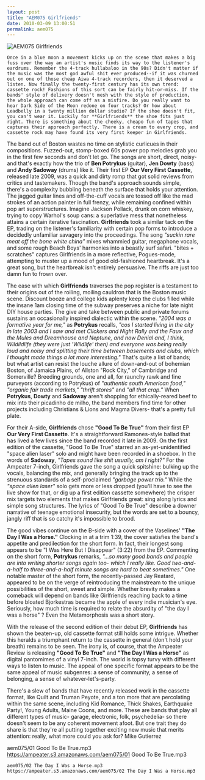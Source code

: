 ```yaml
---
layout: post
title: "AEM075 Girlfriends"
date: 2010-03-09 13:00:51
permalink: aem075
---
```

![AEM075 Girlfriends](https://ampeater.s3.amazonaws.com/aem075/Girlfriends.jpg)

    Once in a blue moon a movement kicks up on the scene that makes a big fuss over the way an artist's music finds its way to the listener's eardrums. Remember the 4-track hullabaloo in the 90s? Didn't matter if the music was the most god awful shit ever produced--if it was churned out on one of those cheap Aiwa 4-track recorders, then it deserved a listen. Now finally the twenty-first century has its own trend: cassette rock! Fashions of this sort can be fairly hit-or-miss. If the bands' style of delivery doesn't mesh with the style of production, the whole approach can come off as a misfire. Do you really want to hear Dark Side of the Moon redone on four tracks? Or how about Leadbelly in a twenty million dollar studio? If the shoe doesn't fit, you can't wear it. Luckily for **Girlfriends** the shoe fits just right. There is something about the cheeky, cheapo fun of tapes that captures their approach perfectly. There is a cream to every crop, and cassette rock may have found its very first keeper in Girlfriends.

The band out of Boston wastes no time on stylistic curlicues in their compositions. Fuzzed-out, stomp-boxed 60s power pop melodies grab you in the first few seconds and don't let go. The songs are short, direct, noisy- and that's exactly how the trio of **Ben Potrykus** (guitar), **Jen Dowty** (bass) and **Andy Sadoway** (drums) like it. Their first EP **Our Very First Cassette**, released late 2009, was a quick and dirty romp that got solid reviews from critics and tastemakers. Though the band's approach sounds simple, there's a complexity bubbling beneath the surface that holds your attention. The jagged guitar lines and off-the-cuff vocals are tossed off like the mad strokes of an action painter in full frenzy, while remaining confined within pop art superstructures. Imagine Jackson Pollack, drunk on corn whiskey, trying to copy Warhol's soup cans: a superlative mess that nonetheless attains a certain iterative fascination. **Girlfriends** took a similar tack on the EP, trading on the listener's familiarity with certain pop forms to introduce a decidedly unfamiliar savagery into the proceedings. The song _"suckin rare meat off the bone white china"_ mixes whammied guitar, megaphone vocals, and some rough Beach Boys' harmonies into a beastly surf safari. "bites + scratches" captures Girlfriends in a more reflective, Pogues-mode, attempting to muster up a mood of good old-fashioned heartbreak. It's a great song, but the heartbreak isn't entirely persuasive. The riffs are just too damn fun to frown over.

The ease with which **Girlfriends** traverses the pop register is a testament to their origins out of the roiling, moiling cauldron that is the Boston music scene. Discount booze and college kids aplenty keep the clubs filled while the insane 1am closing time of the subway preserves a niche for late night DIY house parties. The give and take between public and private forums sustains an occasionally inspired dialectic within the scene. _"2004 was a formative year for me,"_ as **Potrykus** recalls, _"cos I started living in the city in late 2003 and I saw and met Clickers and Night Rally and the Faux and the Mules and Dreamhouse and Neptune, and now Denial and, I think, Wildildlife (they were just 'Wildlife' then) and everyone was being really loud and noisy and splitting their time between basements and clubs, which I thought made things a lot more interesting."_ That's quite a list of bands; but what artist can resist the louche allure of down-and-out of bohemian Boston, of Jamaica Plains, of Allston "Rock City," of Cambridge and Somerville? Breeding grounds, one and all, for raunchy rawk and fine purveyors (according to Potrykus) of _"authentic south American food,"_ _"organic fair trade markets," "thrift stores"_ and _"all that crap."_ When **Potrykus**, **Dowty** and **Sadoway** aren't shopping for ethically-reared beef to mix into their picadinho de milho, the band members find time for other projects including Christians & Lions and Magma Divers- that's a pretty full plate.

For their A-side, **Girlfriends** chose **"Good To Be True"** from their first EP **Our Very First Cassette**. It's a straightforward Ramones-style ballad that has lived a few lives since the band recorded it late in 2009. On the first edition of the cassette, "Good To Be True" starred an as-yet-unidentified "space alien laser" solo and might have been recorded in a shoebox. In the words of **Sadoway**, _"Tapes sound like shit usually, am I right?"_ For the Ampeater 7-inch, Girlfriends gave the song a quick spitshine: bulking up the vocals, balancing the mix, and generally bringing the track up to the strenuous standards of a self-proclaimed _"garbage power trio."_ While the _"space alien laser"_ solo gets more or less dropped (you'll have to see the live show for that, or dig up a first edition cassette somewhere) the crisper mix targets two elements that makes Girlfriends great: sing along lyrics and simple song structures. The lyrics of "Good To Be True" describe a downer narrative of teenage emotional insecurity, but the words are set to a bouncy, jangly riff that is so catchy it's impossible to brood.

The good vibes continue on the B-side with a cover of the Vaselines' **"The Day I Was a Horse."** Clocking in at a trim 1:39, the cover satisfies the band's appetite and predilection for the short form. In fact, their longest song appears to be "I Was Here But I Disappear" (3:22) from the EP. Commenting on the short form, **Potrykus** remarks, _"...so many good bands and people are into writing shorter songs again too- which I really like. Good two-and-a-half to three-and-a-half minute songs are hard to beat sometimes."_ One notable master of the short form, the recently-passed Jay Reatard, appeared to be on the verge of reintroducing the mainstream to the unique possibilities of the short, sweet and simple. Whether brevity makes a comeback will depend on bands like Girlfriends reaching back to a time before bloated Bjorkestras became the apple of every indie musician's eye. Seriously, how much time is required to relate the absurdity of "the day I was a horse" ? Even the Metamorphosis was a short story.

With the release of the second edition of their debut EP, **Girlfriends** has shown the beaten-up, old cassette format still holds some intrigue. Whether this heralds a triumphant return to the cassette in general (don't hold your breath) remains to be seen. The irony is, of course, that the Ampeater Review is releasing **"Good To Be True"** and **"The Day I Was a Horse"** as digital pantomimes of a vinyl 7-inch. The world is topsy turvy with different ways to listen to music. The appeal of one specific format appears to be the same appeal of music subgenres: a sense of community, a sense of belonging, a sense of whatever-let's-party.

There's a slew of bands that have recently released work in the cassette format, like Quilt and Truman Peyote, and a ton more that are percolating within the same scene, including Kid Romance, Thick Shakes, Earthquake Party!, Young Adults, Maine Coons, and more. These are bands that play all different types of music- garage, electronic, folk, psychedelia- so there doesn't seem to be any coherent movement afoot. But one trait they do share is that they're all putting together exciting new music that merits attention: really, what more could you ask for? Mike Gutierrez
  
  aem075/01 Good To Be True.mp3
    https://ampeater.s3.amazonaws.com/aem075/01 Good To Be True.mp3
    
    aem075/02 The Day I Was a Horse.mp3
    https://ampeater.s3.amazonaws.com/aem075/02 The Day I Was a Horse.mp3
    
    